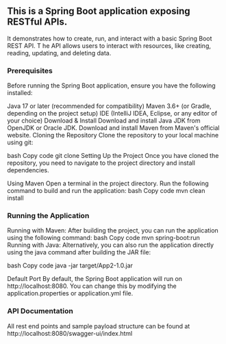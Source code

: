 ## This is a Spring Boot application exposing RESTful APIs. 
It demonstrates how to create, run, and interact with a basic Spring Boot REST API. T
he API allows users to interact with resources, like creating, reading, updating, and deleting data.

### Prerequisites
Before running the Spring Boot application, ensure you have the following installed:

Java 17 or later (recommended for compatibility)
Maven 3.6+ (or Gradle, depending on the project setup)
IDE (IntelliJ IDEA, Eclipse, or any editor of your choice)
Download & Install
Download and install Java JDK from OpenJDK or Oracle JDK.
Download and install Maven from Maven's official website.
Cloning the Repository
Clone the repository to your local machine using git:

bash
Copy code
git clone 
Setting Up the Project
Once you have cloned the repository, you need to navigate to the project directory and install dependencies.

Using Maven
Open a terminal in the project directory.
Run the following command to build and run the application:
bash
Copy code
mvn clean install

### Running the Application
Running with Maven:
After building the project, you can run the application using the following command:
bash
Copy code
mvn spring-boot:run
Running with Java:
Alternatively, you can also run the application directly using the java command after building the JAR file:

bash
Copy code
java -jar target/App2-1.0.jar

Default Port
By default, the Spring Boot application will run on http://localhost:8080. You can change this by modifying the application.properties or application.yml file.



### API Documentation
All rest end points and sample payload structure can be found at
http://localhost:8080/swagger-ui/index.html

